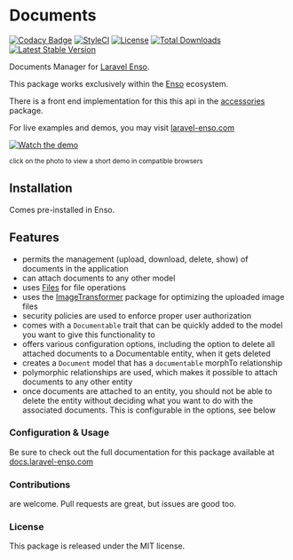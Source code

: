 # Documents

[![Codacy Badge](https://api.codacy.com/project/badge/Grade/3118ebe6bb4647df99675e83a9f56de2)](https://www.codacy.com/app/laravel-enso/documents?utm_source=github.com&amp;utm_medium=referral&amp;utm_content=laravel-enso/documents&amp;utm_campaign=Badge_Grade)
[![StyleCI](https://github.styleci.io/repos/85587885/shield?branch=master)](https://github.styleci.io/repos/85587885)
[![License](https://poser.pugx.org/laravel-enso/datatable/license)](https://packagist.org/packages/laravel-enso/datatable)
[![Total Downloads](https://poser.pugx.org/laravel-enso/documents/downloads)](https://packagist.org/packages/laravel-enso/documents)
[![Latest Stable Version](https://poser.pugx.org/laravel-enso/documents/version)](https://packagist.org/packages/laravel-enso/documents)

Documents Manager for [Laravel Enso](https://github.com/laravel-enso/Enso).

This package works exclusively within the [Enso](https://github.com/laravel-enso/Enso) ecosystem.

There is a front end implementation for this this api in the [accessories](https://github.com/enso-ui/accessories) package.

For live examples and demos, you may visit [laravel-enso.com](https://www.laravel-enso.com)

[![Watch the demo](https://laravel-enso.github.io/documents/screenshots/bulma_019_thumb.png)](https://laravel-enso.github.io/documents/videos/bulma_demo_01.webm)

<sup>click on the photo to view a short demo in compatible browsers</sup>

## Installation

Comes pre-installed in Enso.

## Features

- permits the management (upload, download, delete, show) of documents in the application
- can attach documents to any other model
- uses [Files](https://github.com/laravel-enso/Files) for file operations
- uses the [ImageTransformer](https://github.com/laravel-enso/ImageTransformer) package for optimizing 
the uploaded image files
- security policies are used to enforce proper user authorization
- comes with a `Documentable` trait that can be quickly added to the model you want to give this functionality to
- offers various configuration options, including the option to delete all attached documents 
to a Documentable entity, when it gets deleted 
- creates a `Document` model that has a `documentable` morphTo relationship
- polymorphic relationships are used, which makes it possible to attach documents to any other entity
- once documents are attached to an entity, you should not be able to delete the entity without deciding what
you want to do with the associated documents. This is configurable in the options, see below

### Configuration & Usage

Be sure to check out the full documentation for this package available at [docs.laravel-enso.com](https://docs.laravel-enso.com/backend/documents-manager.html)

### Contributions

are welcome. Pull requests are great, but issues are good too.

### License

This package is released under the MIT license.
